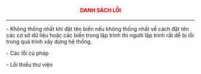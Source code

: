 <h4 style="color:red; text-align:center;">DANH SÁCH LỖI</h4>
<hr>
<p>- Không thống nhất khi đặt tên biến nếu không thống nhất về cách đặt tên các cơ sở dữ liệu hoặc các biến trong lập trình thì người lập trình rất dễ bị lỗi trong quá trình xây dựng hệ thống.</p>
<p>- Các lỗi cú pháp</p>
<p>- Lỗi thiếu thư viện</p>
